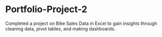 # Portfolio-Project-2
Completed a project on Bike Sales Data in Excel to gain insights through cleaning data, pivot tables, and making dashboards.
